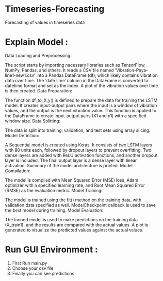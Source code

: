 # Timeseries-Forecasting
Forecasting of values in timeseries data
# Explain Model :
Data Loading and Preprocessing:

The script starts by importing necessary libraries such as TensorFlow, NumPy, Pandas, and others.
It reads a CSV file named 'Vibration-Paya-line1-new1.csv' into a Pandas DataFrame (df), which likely contains vibration data over time.
The 'dateTime' column in the DataFrame is converted to datetime format and set as the index.
A plot of the vibration values over time is then created.
Data Preparation:

The function df_to_X_y() is defined to prepare the data for training the LSTM model. It creates input-output pairs where the input is a window of vibration values, and the output is the next vibration value.
This function is applied to the DataFrame to create input-output pairs (X1 and y1) with a specified window size.
Data Splitting:

The data is split into training, validation, and test sets using array slicing.
Model Definition:

A Sequential model is created using Keras.
It consists of two LSTM layers with 80 units each, followed by dropout layers to prevent overfitting.
Two dense layers are added with ReLU activation functions, and another dropout layer is included.
The final output layer is a dense layer with linear activation.
Summary of the model architecture is printed.
Model Compilation:

The model is compiled with Mean Squared Error (MSE) loss, Adam optimizer with a specified learning rate, and Root Mean Squared Error (RMSE) as the evaluation metric.
Model Training:

The model is trained using the fit() method on the training data, with validation data specified as well.
ModelCheckpoint callback is used to save the best model during training.
Model Evaluation:

The trained model is used to make predictions on the training data (X_train1), and the results are compared with the actual values.
A plot is generated to visualize the predicted values against the actual values.
# Run GUI Environment : 
1) First Run main.py 
2) Choose your csv file
3) Finally you can see predictions 

